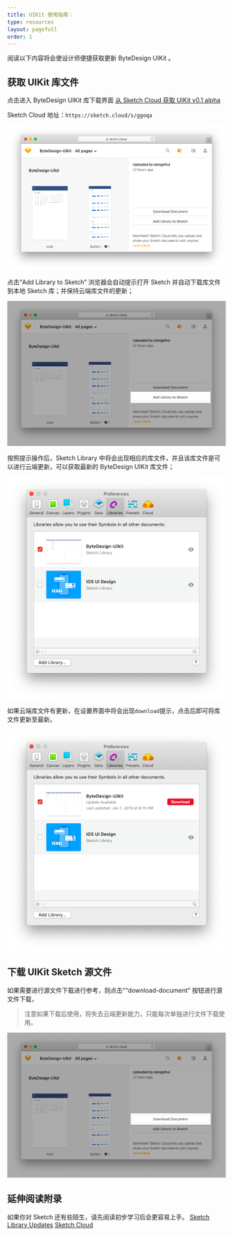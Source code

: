 ```yaml
---
title: UIKit 使用指南：
type: resources
layout: pagefull
order: 1
---
```


阅读以下内容将会使设计师便捷获取更新 ByteDesign UIKit 。

## 获取 UIKit 库文件

点击进入 ByteDesign UIKit 库下载界面 [从 Sketch Cloud 获取 UIKit v0.1 alpha ](https://sketch.cloud/s/ggoqa)

Sketch Cloud 地址：`https://sketch.cloud/s/ggoqa`

![add-library-to-sketch](assets/sketch-library-url.png)

点击“Add Library to Sketch” 浏览器会自动提示打开 Sketch 并自动下载库文件到本地 Sketch 库；并保持云端库文件的更新；

![add-library-to-sketch](assets/add-library-to-sketch.png)

按照提示操作后，Sketch Library 中将会出现相应的库文件，并且该库文件是可以进行云端更新，可以获取最新的 ByteDesign UIKit 库文件；

![sketch-libraries](assets/sketch-libraries.png)

如果云端库文件有更新，在设置界面中将会出现`download`提示，点击后即可将库文件更新至最新。

![sketch-libraries-to-update](assets/sketch-libraries-to-update.png)


## 下载 UIKit Sketch 源文件

如果需要进行源文件下载进行参考，则点击”“download-document” 按钮进行源文件下载，

> 注意如果下载后使用，将失去云端更新能力，只能每次单独进行文件下载使用。

![download-document-sketch](assets/download-document.png)


## 延伸阅读附录

如果你对 Sketch 还有些陌生，请先阅读初步学习后会更容易上手。
[Sketch Library Updates](https://www.sketchapp.com/docs/libraries/library-updates)
[Sketch Cloud](https://www.sketchapp.com/docs/sketch-cloud/)
